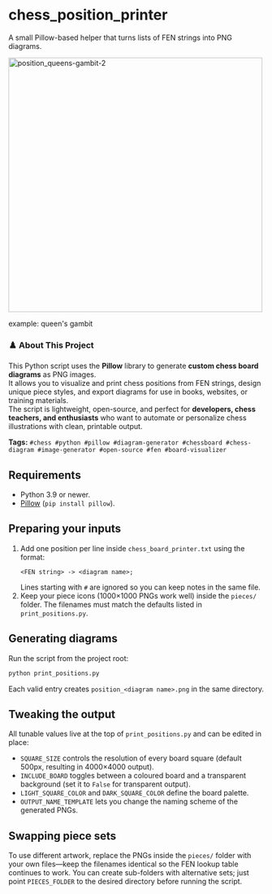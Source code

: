 # chess_position_printer

A small Pillow-based helper that turns lists of FEN strings into PNG diagrams.

<img width="500" height="500" alt="position_queens-gambit-2" src="https://github.com/user-attachments/assets/d873df2c-31f7-4fff-a40f-59af1ae0537d" />

example: queen's gambit

### ♟️ About This Project

This Python script uses the **Pillow** library to generate **custom chess board diagrams** as PNG images.  
It allows you to visualize and print chess positions from FEN strings, design unique piece styles, and export diagrams for use in books, websites, or training materials.  
The script is lightweight, open-source, and perfect for **developers, chess teachers, and enthusiasts** who want to automate or personalize chess illustrations with clean, printable output.

**Tags:** `#chess #python #pillow #diagram-generator #chessboard #chess-diagram #image-generator #open-source #fen #board-visualizer`


## Requirements

- Python 3.9 or newer.
- [Pillow](https://pypi.org/project/pillow/) (`pip install pillow`).

## Preparing your inputs

1. Add one position per line inside `chess_board_printer.txt` using the format:
   ```
   <FEN string> -> <diagram name>;
   ```
   Lines starting with `#` are ignored so you can keep notes in the same file.
2. Keep your piece icons (1000×1000 PNGs work well) inside the `pieces/` folder.
   The filenames must match the defaults listed in `print_positions.py`.

## Generating diagrams

Run the script from the project root:

```bash
python print_positions.py
```

Each valid entry creates `position_<diagram name>.png` in the same directory.

## Tweaking the output

All tunable values live at the top of `print_positions.py` and can be edited in place:

- `SQUARE_SIZE` controls the resolution of every board square (default 500px, resulting in 4000×4000 output).
- `INCLUDE_BOARD` toggles between a coloured board and a transparent background
  (set it to `False` for transparent output).
- `LIGHT_SQUARE_COLOR` and `DARK_SQUARE_COLOR` define the board palette.
- `OUTPUT_NAME_TEMPLATE` lets you change the naming scheme of the generated PNGs.

## Swapping piece sets

To use different artwork, replace the PNGs inside the `pieces/` folder with your
own files—keep the filenames identical so the FEN lookup table continues to work.
You can create sub-folders with alternative sets; just point `PIECES_FOLDER` to
the desired directory before running the script.
